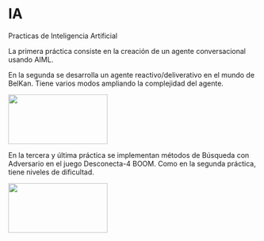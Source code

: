 # IA
Practicas de Inteligencia Artificial

La primera práctica consiste en la creación de un agente conversacional usando AIML.

En la segunda se desarrolla un agente reactivo/deliverativo en el mundo de BelKan. Tiene varios modos ampliando la complejidad del agente.

<img src="https://github.com/victory06/IA/doc/P2.png" width="200" height="100"/>


En la tercera y última práctica se implementan métodos de Búsqueda con Adversario en el juego Desconecta-4 BOOM. Como en la segunda práctica, tiene niveles de dificultad.

<img src="https://github.com/victory06/IA/doc/P3.png" width="200" height="100"/>

